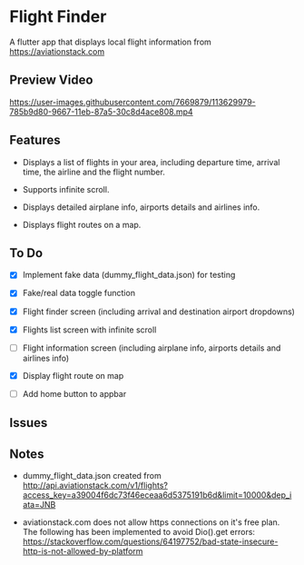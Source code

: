 # Flight Finder
A flutter app that displays local flight information from https://aviationstack.com

## Preview Video

https://user-images.githubusercontent.com/7669879/113629979-785b9d80-9667-11eb-87a5-30c8d4ace808.mp4

## Features

- Displays a list of flights in your area, including departure time, arrival time, the airline and the flight number.

- Supports infinite scroll.

- Displays detailed airplane info, airports details and airlines info.

- Displays flight routes on a map.
## To Do

- [X] Implement fake data (dummy_flight_data.json) for testing

- [X] Fake/real data toggle function

- [X] Flight finder screen (including arrival and destination airport dropdowns)

- [X] Flights list screen with infinite scroll

- [ ] Flight information screen (including airplane info, airports details and airlines info)

- [X] Display flight route on map

- [ ] Add home button to appbar

## Issues

## Notes
- dummy_flight_data.json created from http://api.aviationstack.com/v1/flights?access_key=a39004f6dc73f46eceaa6d5375191b6d&limit=10000&dep_iata=JNB

- aviationstack.com does not allow https connections on it's free plan. The following has been implemented to avoid Dio().get errors: https://stackoverflow.com/questions/64197752/bad-state-insecure-http-is-not-allowed-by-platform
